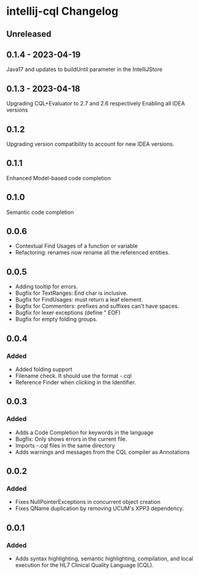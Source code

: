<!-- Keep a Changelog guide -> https://keepachangelog.com -->

# intellij-cql Changelog

## Unreleased

## 0.1.4 - 2023-04-19
Java17 and updates to buildUntil parameter in the IntelliJStore

## 0.1.3 - 2023-04-18
Upgrading CQL+Evaluator to 2.7 and 2.6 respectively
Enabling all IDEA versions

## 0.1.2
Upgrading version compatibility to account for new IDEA versions.

## 0.1.1
Enhanced Model-based code completion

## 0.1.0
Semantic code completion

## 0.0.6
- Contextual Find Usages of a function or variable
- Refactoring: renames now rename all the referenced entities.

## 0.0.5
- Adding tooltip for errors.
- Bugfix for TextRanges: End char is inclusive.
- Bugfix for FindUsages: must return a leaf element.
- Bugfix for Commenters: prefixes and suffixes can't have spaces.
- Bugfix for lexer exceptions (define " EOF)
- Bugfix for empty folding groups.

## 0.0.4

### Added
- Added folding support
- Filename check. It should use the format <libraryName>-<version>.cql
- Reference Finder when clicking in the Identifier.

## 0.0.3

### Added
- Adds a Code Completion for keywords in the language
- Bugfix: Only shows errors in the current file.
- Imports <name>-<version>.cql files in the same directory
- Adds warnings and messages from the CQL compiler as Annotations

## 0.0.2

### Added
- Fixes NullPointerExceptions in concurrent object creation
- Fixes QName duplication by removing UCUM's XPP3 dependency.

## 0.0.1

### Added
- Adds syntax highlighting, semantic highlighting, compilation, and local execution for the HL7 Clinical Quality Language (CQL).
